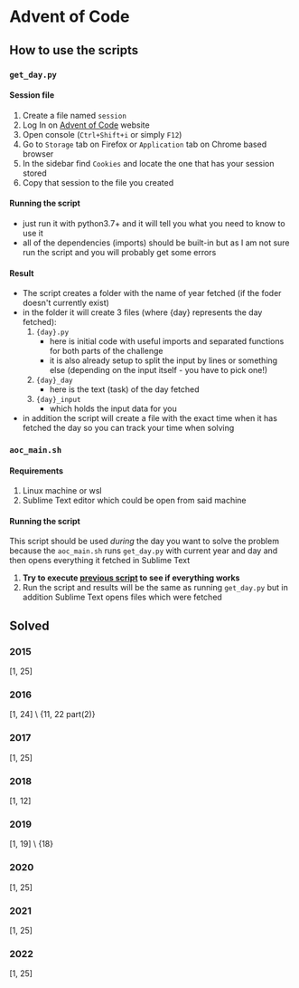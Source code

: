 # Advent of Code

## How to use the scripts
### `get_day.py`
#### Session file

1. Create a file named `session`
2. Log In on [Advent of Code](https://adventofcode.com/) website
3. Open console (`Ctrl+Shift+i` or simply `F12`)
4. Go to `Storage` tab on Firefox or `Application` tab on Chrome based browser
5. In the sidebar find `Cookies` and locate the one that has your session stored
6. Copy that session to the file you created

#### Running the script

* just run it with python3.7+ and it will tell you what you need to know to use it
* all of the dependencies (imports) should be built-in but as I am not sure run the script and you will probably get some errors

#### Result

* The script creates a folder with the name of year fetched (if the foder doesn't currently exist)
* in the folder it will create 3 files (where {day} represents the day fetched):
    1. `{day}.py`
        - here is initial code with useful imports and separated functions for both parts of the challenge
        - it is also already setup to split the input by lines or something else (depending on the input itself - you have to pick one!)
    2. `{day}_day`
        * here is the text (task) of the day fetched
    3. `{day}_input`
        * which holds the input data for you
* in addition the script will create a file with the exact time when it has fetched the day so you can track your time when solving

### `aoc_main.sh`
#### Requirements
1. Linux machine or wsl
2. Sublime Text editor which could be open from said machine

#### Running the script
This script should be used *during* the day you want to solve the problem because the `aoc_main.sh` runs `get_day.py` with current year and day and then opens everything it fetched in Sublime Text

1. **Try to execute [previous script](#how-to-use-the-scripts) to see if everything works**
2. Run the script and results will be the same as running `get_day.py` but in addition Sublime Text opens files which were fetched 

## Solved

### 2015
[1, 25]

### 2016
[1, 24] \ {11, 22 part(2)}

### 2017
[1, 25]

### 2018
[1, 12]

### 2019
[1, 19] \ {18}

### 2020
[1, 25]

### 2021
[1, 25]

### 2022
[1, 25]
